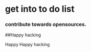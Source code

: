 

# get into to do list
### contribute towards opensources.





##Happy hacking

Happy Happy hacking










